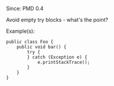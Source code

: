 Since: PMD 0.4

Avoid empty try blocks - what's the point?

Example(s):
```
public class Foo {
    public void bar() {
        try {
        } catch (Exception e) {
            e.printStackTrace();
        }
    }
}
```
